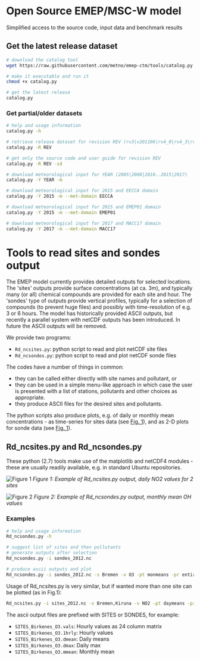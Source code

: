 # Open Source EMEP/MSC-W model
Simplified access to the source code, input data and benchmark results

## Get the latest release dataset
```bash
# download the catalog tool
wget https://raw.githubusercontent.com/metno/emep-ctm/tools/catalog.py

# make it executable and run it
chmod +x catalog.py

# get the latest release
catalog.py
```

### Get partial/older datasets
```bash
# help and usage information
catalog.py -h

# retrieve release dataset for revision REV (rv3|v201106|rv4_0|rv4_3|rv4_4|rv4_5|rv4_8|rv4_10|rv4_15|rv4_17|rv4_32|rv4_33|rv4_34|rv4_36)
catalog.py -R REV          

# get only the source code and user guide for revision REV
catalog.py -R REV -sd

# download meteorological input for YEAR (2005|2008|2010..2015|2017)
catalog.py -Y YEAR -m

# download meteorological input for 2015 and EECCA domain
catalog.py -Y 2015 -m --met-domain EECCA

# download meteorological input for 2015 and EMEP01 domain
catalog.py -Y 2015 -m --met-domain EMEP01

# download meteorological input for 2017 and MACC17 domain
catalog.py -Y 2017 -m --met-domain MACC17
```

# Tools to read sites and sondes output

The EMEP model currently provides detailed outputs for selected locations.
The 'sites' outputs provide surface concentrations (at ca. 3m),
and typically many (or all) chemical compounds are provided for each site and hour.
The 'sondes' type of outputs provide vertical profiles,
typically for a selection of compounds (to prevent huge files)
and possibly with time-resolution of e.g. 3 or 6 hours.
The model has historically provided ASCII outputs,
but recently a parallel system with netCDF outputs has been introduced.
In future the ASCII outputs will be removed.

We provide two programs:

* `Rd_ncsites.py`:  python script to read and plot netCDF site files
* `Rd_ncsondes.py`: python script to read and plot netCDF sonde files

The codes have a number of things in common:

* they can be called either directly with site names and  pollutant, or
* they can be used in a simple menu-like approach in which case the user is
  presented with a list of stations, pollutants and other choices as appropriate.
* they produce ASCII files for the desired sites and pollutants.

The python scripts also produce plots, e.g. of daily or monthly mean
concentrations - as time-series for sites data (see [Fig. 1](#fig1)),
and as 2-D plots for sonde data (see [Fig. 1](#fig1)).  


## Rd_ncsites.py and Rd_ncsondes.py

These python (2.7) tools make use of the matplotlib and netCDF4 modules - these are
usually readily available, e.g. in standard Ubuntu repositories.

<a name="fig1"></a>
![Figure 1](dsitesNO2.png)
*Figure 1: Example of Rd_ncsites.py output, daily NO2 values for 2 sites*

<a name="fig2"></a>
![Figure 2](monmeans.png)
*Figure 2: Example of Rd_ncsondes.py output, monthly mean OH values*

### Examples

```bash
# help and usage information
Rd_ncsondes.py -h

# suggest list of sites and then pollutants
# generate outputs after selection
Rd_ncsondes.py -i sondes_2012.nc

# produce ascii outputs and plot    
Rd_ncsondes.py -i sondes_2012.nc -s Bremen -v O3 -pt monmeans -pr entire
```

Usage of Rd_ncsites.py is very similar, but if wanted more than one site can be plotted (as in Fig.1):

```bash
Rd_ncsites.py -i sites_2012.nc -s Bremen,Kiruna -v NO2 -pt daymeans -pr entire
```

The ascii output files are prefixed with SITES or SONDES, for example:

* `SITES_Birkenes_O3.vals`:  Hourly values as 24 column matrix
* `SITES_Birkenes_O3.1hrly`: Hourly values
* `SITES_Birkenes_O3.dmean`: Daily means
* `SITES_Birkenes_O3.dmax`:  Daily max
* `SITES_Birkenes_O3.mmean`: Monthly mean
